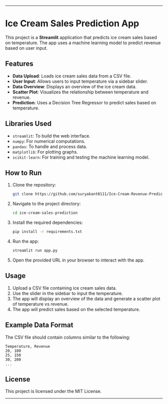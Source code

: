

---

# Ice Cream Sales Prediction App

This project is a **Streamlit** application that predicts ice cream sales based on temperature. The app uses a machine learning model to predict revenue based on user input.

## Features

- **Data Upload**: Loads ice cream sales data from a CSV file.
- **User Input**: Allows users to input temperature via a sidebar slider.
- **Data Overview**: Displays an overview of the ice cream data.
- **Scatter Plot**: Visualizes the relationship between temperature and revenue.
- **Prediction**: Uses a Decision Tree Regressor to predict sales based on temperature.

## Libraries Used

- `streamlit`: To build the web interface.
- `numpy`: For numerical computations.
- `pandas`: To handle and process data.
- `matplotlib`: For plotting graphs.
- `scikit-learn`: For training and testing the machine learning model.

## How to Run

1. Clone the repository:
   ```bash
   git clone https://github.com/suryakant0111/Ice-Cream-Revenue-Prediction-/tree/main
   ```
   
2. Navigate to the project directory:
   ```bash
   cd ice-cream-sales-prediction
   ```

3. Install the required dependencies:
   ```bash
   pip install -r requirements.txt
   ```

4. Run the app:
   ```bash
   streamlit run app.py
   ```

5. Open the provided URL in your browser to interact with the app.

## Usage

1. Upload a CSV file containing ice cream sales data.
2. Use the slider in the sidebar to input the temperature.
3. The app will display an overview of the data and generate a scatter plot of temperature vs revenue.
4. The app will predict sales based on the selected temperature.

## Example Data Format

The CSV file should contain columns similar to the following:
```
Temperature, Revenue
20, 100
25, 150
30, 200
...
```

## License

This project is licensed under the MIT License.

---

